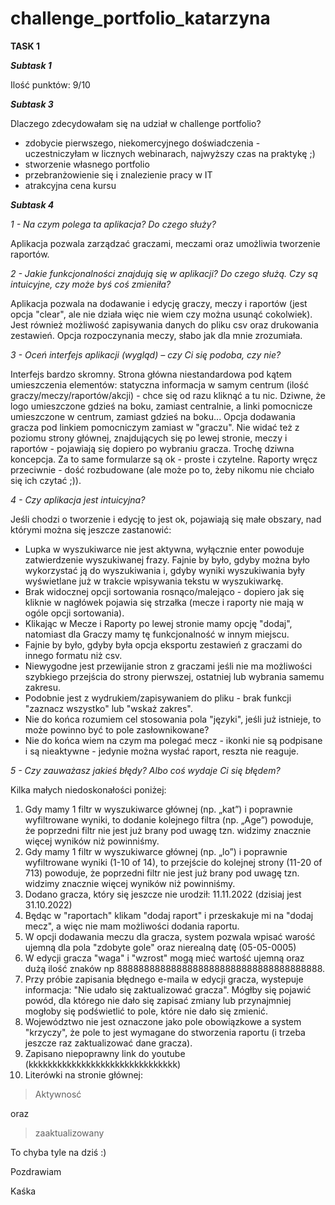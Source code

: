 # challenge_portfolio_katarzyna
**TASK 1**


**_Subtask 1_**


Ilość punktów: 9/10


**_Subtask 3_**


Dlaczego zdecydowałam się na udział w challenge portfolio? 


* zdobycie pierwszego, niekomercyjnego doświadczenia - uczestniczyłam w licznych webinarach, najwyższy czas na praktykę ;)
* stworzenie własnego portfolio
* przebranżowienie się i znalezienie pracy w IT
* atrakcyjna cena kursu


**_Subtask 4_**


_1 - Na czym polega ta aplikacja? Do czego służy?_


Aplikacja pozwala zarządzać graczami, meczami oraz umożliwia tworzenie raportów.


_2 - Jakie funkcjonalności znajdują się w aplikacji? Do czego służą. Czy są intuicyjne, czy może byś coś zmieniła?_


Aplikacja pozwala na dodawanie i edycję graczy, meczy i raportów (jest opcja "clear", ale nie działa więc nie wiem czy można usunąć cokolwiek). Jest również możliwość zapisywania danych do pliku csv oraz drukowania zestawień. Opcja rozpoczynania meczy, słabo jak dla mnie zrozumiała.


_3 - Oceń interfejs aplikacji (wygląd) – czy Ci się podoba, czy nie?_


Interfejs bardzo skromny. Strona główna niestandardowa pod kątem umieszczenia elementów: statyczna informacja w samym centrum (ilość graczy/meczy/raportów/akcji) - chce się od razu kliknąć a tu nic. Dziwne, że logo umieszczone gdzieś na boku, zamiast centralnie, a linki pomocnicze umieszczone w centrum, zamiast gdzieś na boku... Opcja dodawania gracza pod linkiem pomocniczym zamiast w "graczu". Nie widać też z poziomu strony głównej, znajdujących się po lewej stronie, meczy i raportów - pojawiają się dopiero po wybraniu gracza. Trochę dziwna koncepcja. Za to same formularze są ok - proste i czytelne. Raporty wręcz przeciwnie - dość rozbudowane (ale może po to, żeby nikomu nie chciało się ich czytać ;)).


_4 - Czy aplikacja jest intuicyjna?_


Jeśli chodzi o tworzenie i edycję to jest ok, pojawiają się małe obszary, nad którymi można się jeszcze zastanowić:


* Lupka w wyszukiwarce nie jest aktywna, wyłącznie enter powoduje zatwierdzenie wyszukiwanej frazy. Fajnie by było, gdyby można było wykorzystać ją do wyszukiwania i, gdyby wyniki wyszukiwania były wyświetlane już w trakcie wpisywania tekstu w wyszukiwarkę.
* Brak widocznej opcji sortowania rosnąco/malejąco - dopiero jak się kliknie w nagłówek pojawia się strzałka (mecze i raporty nie mają w ogóle opcji sortowania).
* Klikając w Mecze i Raporty po lewej stronie mamy opcję "dodaj", natomiast dla Graczy mamy tę funkcjonalność w innym miejscu.
* Fajnie by było, gdyby była opcja eksportu zestawień z graczami do innego formatu niż csv.
* Niewygodne jest przewijanie stron z graczami jeśli nie ma możliwości szybkiego przejścia do strony pierwszej, ostatniej lub wybrania samemu zakresu.
* Podobnie jest z wydrukiem/zapisywaniem do pliku - brak funkcji "zaznacz wszystko" lub "wskaż zakres".
* Nie do końca rozumiem cel stosowania pola "języki", jeśli już istnieje, to może powinno być to pole zasłownikowane?
* Nie do końca wiem na czym ma polegać mecz - ikonki nie są podpisane i są nieaktywne - jedynie można wysłać raport, reszta nie reaguje.


_5 - Czy zauważasz jakieś błędy? Albo coś wydaje Ci się błędem?_


Kilka małych niedoskonałości poniżej:

1. Gdy mamy 1 filtr w wyszukiwarce głównej (np. „kat”) i poprawnie wyfiltrowane wyniki, to dodanie kolejnego filtra (np. „Age”) powoduje, że poprzedni filtr nie jest już brany pod uwagę tzn. widzimy znacznie więcej wyników niż powinniśmy.
2. Gdy mamy 1 filtr w wyszukiwarce głównej (np. „lo”) i poprawnie wyfiltrowane wyniki (1-10 of 14), to przejście do kolejnej strony (11-20 of 713) powoduje, że poprzedni filtr nie jest już brany pod uwagę tzn. widzimy znacznie więcej wyników niż powinniśmy.
3. Dodano gracza, który się jeszcze nie urodził: 11.11.2022 (dzisiaj jest 31.10.2022)
4. Będąc w "raportach" klikam "dodaj raport" i przeskakuje mi na "dodaj mecz", a więc nie mam możliwości dodania raportu.
5. W opcji dodawania meczu dla gracza, system pozwala wpisać warość ujemną dla pola "zdobyte gole" oraz nierealną datę (05-05-0005)
6. W edycji gracza "waga" i "wzrost" mogą mieć wartość ujemną oraz dużą ilość znaków np 88888888888888888888888888888888888888.
7. Przy próbie zapisania błędnego e-maila w edycji gracza, wystepuje informacja: "Nie udało się zaktualizować gracza". Mógłby się pojawić powód, dla którego nie dało się zapisać zmiany lub przynajmniej mogłoby się podświetlić to pole, które nie dało się zmienić.
8. Województwo nie jest oznaczone jako pole obowiązkowe a system "krzyczy", że pole to jest wymagane do stworzenia raportu (i trzeba jeszcze raz zaktualizować dane gracza).
9. Zapisano niepoprawny link do youtube (kkkkkkkkkkkkkkkkkkkkkkkkkkkkkkk)
10. Literówki na stronie głównej: 
>Aktywnosć


oraz


>zaaktualizowany


To chyba tyle na dziś :)

Pozdrawiam

Kaśka




